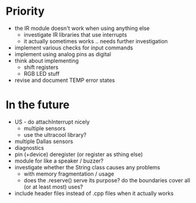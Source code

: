 # Priority
- the IR module doesn't work when using anything else
	- investigate IR libraries that use interrupts
	- it actually sometimes works .. needs further investigation
- implement various checks for input commands
- implement using analog pins as digital
- think about implementing
	- shift registers
	- RGB LED stuff
- revise and document TEMP error states

# In the future
- US - do attachInterrupt nicely
	- multiple sensors
	- use the ultracool library?
- multiple Dallas sensors
- diagnostics
- pin (+device) deregister (or register as sthing else)
- module for like a speaker / buzzer?
- investigate whether the String class causes any problems
	- with memory fragmentation / usage
	- does the .reserve() serve its purpose? do the boundaries cover all (or at least most) uses?
- include header files instead of .cpp files when it actually works